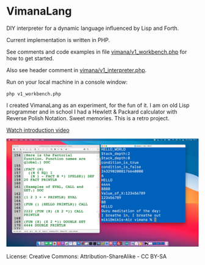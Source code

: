 # VimanaLang

DIY interpreter for a dynamic language influenced by Lisp and Forth.

Current implementation is written in PHP.

See comments and code examples in file [vimana/v1_workbench.php](vimana/v1_workbench.php) for how to get started.

Also see header comment in [vimana/v1_interpreter.php](vimana/v1_interpreter.php).

Run on your local machine in a console window:

    php v1_workbench.php

I created VimanaLang as an experiment, for the fun of it. I am on old Lisp programmer and in school I had a Hewlett & Packard calculator with Reverse Polish Notation. Sweet memories. This is a retro project.

[Watch introduction video](https://youtu.be/BE7UpUuumc4)

![Screenshot](screenshot.jpg)

License: Creative Commons: Attribution-ShareAlike - CC BY-SA
